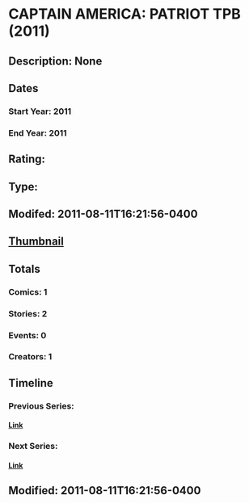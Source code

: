# CAPTAIN AMERICA: PATRIOT TPB (2011)
## Description: None
## Dates
### Start Year: 2011
### End Year: 2011
## Rating: 
## Type: 
## Modifed: 2011-08-11T16:21:56-0400
## [Thumbnail](http://i.annihil.us/u/prod/marvel/i/mg/b/40/image_not_available.jpg)
## Totals
### Comics: 1
### Stories: 2
### Events: 0
### Creators: 1
## Timeline
### Previous Series: 
#### [Link]()
### Next Series: 
#### [Link]()
## Modified: 2011-08-11T16:21:56-0400